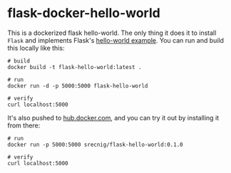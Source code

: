 # flask-docker-hello-world

This is a dockerized flask hello-world. The only thing it does it to install `Flask` and implements Flask's [hello-world example](https://palletsprojects.com/p/flask/). You can run and build this locally like this:

```
# build
docker build -t flask-hello-world:latest .

# run
docker run -d -p 5000:5000 flask-hello-world

# verify
curl localhost:5000
```

It's also pushed to [hub.docker.com](https://hub.docker.com/r/srecnig/flask-hello-world), and you can try it out by installing it from there:

```
# run
docker run -p 5000:5000 srecnig/flask-hello-world:0.1.0

# verify
curl localhost:5000
```
